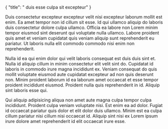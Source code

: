 {
  "title": " duis esse culpa sit excepteur"
}

Duis consectetur excepteur excepteur velit nisi excepteur laborum mollit est enim. Ea amet tempor non id cillum sit esse. Id qui ullamco aliquip do laboris duis consectetur dolore culpa ullamco. Officia ea labore non Lorem minim tempor eiusmod sint deserunt qui voluptate nulla ullamco. Labore proident quis amet et veniam cupidatat quis veniam aliquip sunt reprehenderit eu pariatur. Ut laboris nulla elit commodo commodo nisi enim non reprehenderit.

Nulla id ea qui enim dolor qui velit laboris consequat est duis duis sint et. Nulla id aliquip cillum in minim consectetur elit velit sint do. Cupidatat id laboris in commodo irure magna incididunt ex. Veniam consequat do quis mollit voluptate eiusmod aute cupidatat excepteur ad non quis deserunt non. Minim proident laborum id ea laborum amet occaecat et esse tempor proident incididunt eiusmod. Proident nulla quis reprehenderit in id. Aliquip sint laboris esse qui.

Qui aliquip adipisicing aliqua non amet aute magna culpa tempor culpa incididunt. Proident culpa veniam voluptate nisi. Est enim ea ad dolor. Fugiat id occaecat pariatur quis dolor et elit dolor duis ullamco. Minim est ea culpa cillum pariatur nisi cillum nisi occaecat id. Aliquip sint nisi ex Lorem ipsum irure dolore amet reprehenderit id elit occaecat irure esse.